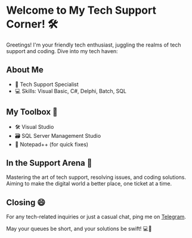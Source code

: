 # Welcome to My Tech Support Corner! 🛠️

Greetings! I'm your friendly tech enthusiast, juggling the realms of tech support and coding. Dive into my tech haven:

## About Me

- 💼 Tech Support Specialist
- 💻 Skills: Visual Basic, C#, Delphi, Batch, SQL

## My Toolbox 🧰

- 🛠️ Visual Studio
- 🗃️ SQL Server Management Studio
- 📜 Notepad++ (for quick fixes)

## In the Support Arena 🌟

Mastering the art of tech support, resolving issues, and coding solutions. Aiming to make the digital world a better place, one ticket at a time.

## Closing 😄

For any tech-related inquiries or just a casual chat, ping me on [Telegram](http://t.me/YourTelegramHandle).

May your queues be short, and your solutions be swift! 💻🚀

